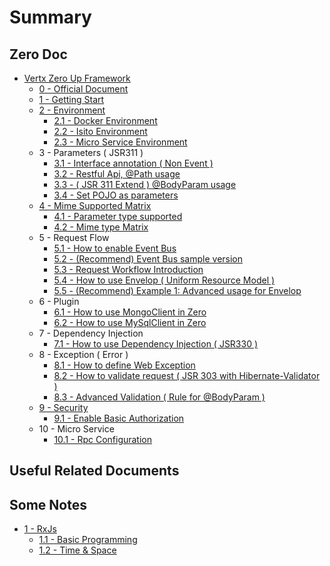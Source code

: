 # Summary

## Zero Doc

* [Vertx Zero Up Framework](README.md)
  * [0 - Official Document](doc/0-offical-document.md)
  * [1 - Getting Start](doc/zero-starter.md)
  * [2 - Environment](doc/2-environment.md)
    * [2.1 - Docker Environment](doc/zero-docker.md)
    * [2.2 - Isito Environment](doc/zero-istio.md)
    * [2.3 - Micro Service Environment](doc/23-micro-service-environment.md)
  * 3 - Parameters \( JSR311 \)
    * [3.1 - Interface annotation \( Non Event \)](doc/zero-interface.md)
    * [3.2 - Restful Api, @Path usage](doc/zero-path.md)
    * [3.3 - \( JSR 311 Extend \) @BodyParam usage](doc/zero-param.md)
    * [3.4 - Set POJO as parameters](doc/zero-pojo.md)
  * [4 - Mime Supported Matrix](doc/4-mime-supported-matrix.md)
    * [4.1 - Parameter type supported](doc/zero-typed.md)
    * [4.2 - Mime type Matrix](doc/zero-mime.md)
  * 5 - Request Flow
    * [5.1 - How to enable Event Bus](doc/zero-worker.md)
    * [5.2 - \(Recommend\) Event Bus sample version](doc/zero-ebs.md)
    * [5.3 - Request Workflow Introduction](doc/zero-mode.md)
    * [5.4 - How to use Envelop \( Uniform Resource Model \)](doc/zero-envelop.md)
    * [5.5 - \(Recommend\) Example 1: Advanced usage for Envelop](doc/zero-uniform.md)
  * 6 - Plugin
    * [6.1 - How to use MongoClient in Zero](doc/zero-mongo.md)
    * [6.2 - How to use MySqlClient in Zero](doc/zero-mysql.md)
  * 7 - Dependency Injection
    * [7.1 - How to use Dependency Injection \( JSR330 \)](doc/zero-di.md)
  * 8 - Exception \( Error \)
    * [8.1 - How to define Web Exception](doc/zero-error.md)
    * [8.2 - How to validate request \( JSR 303 with Hibernate-Validator \)](doc/zero-validate.md)
    * [8.3 - Advanced Validation \( Rule for @BodyParam \)](doc/zero-verify.md)
  * [9 - Security](doc/9-security.md)
    * [9.1 - Enable Basic Authorization](doc/91-enable-basic-authorization.md)
  * 10 - Micro Service
    * [10.1 - Rpc Configuration](doc/101-rpc-configuration.md)

## Useful Related Documents

## Some Notes

* [1 - RxJs](doc/rxjs/README.md)
  * [1.1 - Basic Programming](doc/rxjs/11-streams.md)
  * [1.2 - Time & Space](doc/rxjs/12-time-and-space.md)

